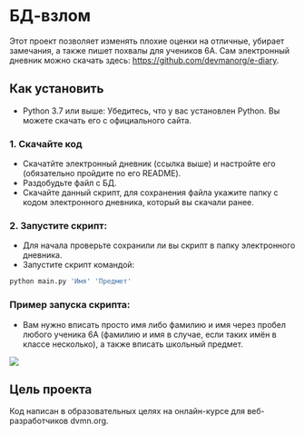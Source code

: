 # БД-взлом

Этот проект позволяет изменять плохие оценки на отличные, убирает замечания, а также пишет похвалы для учеников 6А.
Сам электронный дневник можно скачать здесь: https://github.com/devmanorg/e-diary.

## Как установить

 - Python 3.7 или выше: Убедитесь, что у вас установлен Python. Вы можете скачать его с официального сайта.
 
### 1. Скачайте код
 - Скачатйте электронный дневник (ссылка выше) и настройте его (обязательно пройдите по его README).
 - Раздобудьте файл с БД.
 - Скачайте данный скрипт, для сохранения файла укажите папку с кодом электронного дневника, который вы скачали ранее.

### 2. Запустите скрипт:
 - Для начала проверьте сохранили ли вы скрипт в папку электронного дневника.
 - Запустите скрипт командой:
```bash
python main.py 'Имя' 'Предмет'
```

### Пример запуска скрипта:
 - Вам нужно вписать просто имя либо фамилию и имя через пробел любого ученика 6А (фамилию и имя в случае, если таких имён в классе несколько), а также вписать школьный предмет.

![](https://cdn.picloud.cc/a479a4cf338169c6fdcc73aa42b4caf9.png)

## Цель проекта
Код написан в образовательных целях на онлайн-курсе для веб-разработчиков dvmn.org.
